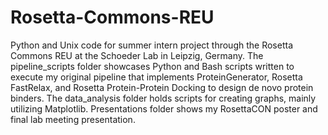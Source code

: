 # Rosetta-Commons-REU
Python and Unix code for summer intern project through the Rosetta Commons REU at the Schoeder Lab in Leipzig, Germany. The pipeline_scripts folder showcases Python and Bash scripts written to execute my original pipeline that implements ProteinGenerator, Rosetta FastRelax, and Rosetta Protein-Protein Docking to design de novo protein binders. The data_analysis folder holds scripts for creating graphs, mainly utilizing Matplotlib. Presentations folder shows my RosettaCON poster and final lab meeting presentation.
